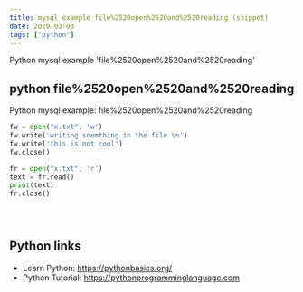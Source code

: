 ```yaml
---
title: mysql example file%2520open%2520and%2520reading (snippet)
date: 2020-03-03
tags: ["python"]
---
```

Python mysql example 'file%2520open%2520and%2520reading'


## python file%2520open%2520and%2520reading

Python mysql example: file%2520open%2520and%2520reading

```python
fw = open("x.txt", 'w')
fw.write('writing soemthing in the file \n')
fw.write('this is not cool')
fw.close()

fr = open("x.txt", 'r')
text = fr.read()
print(text)
fr.close()


    


```

## Python links

- Learn Python: https://pythonbasics.org/
- Python Tutorial: https://pythonprogramminglanguage.com
